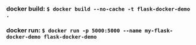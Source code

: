 ### docker build: `$ docker build --no-cache -t flask-docker-demo .`

### docker run: `$ docker run -p 5000:5000 --name my-flask-docker-demo flask-docker-demo`
